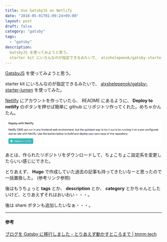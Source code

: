 ```yaml
---
title: Use GatsbyJS on Netlify
date: "2018-05-01T01:09:24+09:00"
layout: post
draft: false
category: "gatsby"
tags:
  - "gatsby"
description:
  GatsbyJS を使ってみようと思う。
  starter kit にいろんなのが指定できるみたいで、 alxshelepenok/gatsby-starter-lumen を使ってみた。
---
```


[GatsbyJS](https://www.gatsbyjs.org/) を使ってみようと思う。

starter kit にいろんなのが指定できるみたいで、 [alxshelepenok/gatsby-starter-lumen](https://github.com/alxshelepenok/gatsby-starter-lumen) を使ってみた。

[Netlify](https://www.netlify.com/) にアカウントを作っていたら、
README にあるように、 **Deploy to netlify** のボタンを押せば簡単に github にリポジトリ作ってくれた。めちゃかんたん。

![Use Netlify](./use-netlify.png)

あとは、作られたリポジトリをダウンロードして、ちょこちょこ設定系を変更したらいい感じにできた。

とりあえず、 **Hugo** で作成していた過去の記事も持ってきたいなーと思ったので一括置換した。 (参考リンク参照)

後はもうちょっと **tags** とか、 **description** とか、 **category** とかちゃんとしたいけど、とりあえずそれはおいおい・・・。

後は share ボタンも追加したいなぁ・・・。

---

#### 参考

[ブログを Gatsby に移行しました - とりあえず動かすところまで | tmnm.tech](https://tmnm.tech/2017/09/10/migrate-to-gatsby/)
